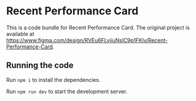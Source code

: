 
  # Recent Performance Card

  This is a code bundle for Recent Performance Card. The original project is available at https://www.figma.com/design/RVEu6FLyiiuNslC9p1FKlv/Recent-Performance-Card.

  ## Running the code

  Run `npm i` to install the dependencies.

  Run `npm run dev` to start the development server.
  